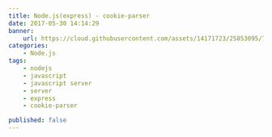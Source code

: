 ```yaml
---
title: Node.js(express) - cookie-parser
date: 2017-05-30 14:14:29
banner:
    url: https://cloud.githubusercontent.com/assets/14171723/25853095/7bf3be3a-3506-11e7-8421-0a2287dd6278.png
categories:
    - Node.js
tags:
    - nodejs
    - javascript
    - javascript server
    - server
    - express
    - cookie-parser

published: false
---
```

